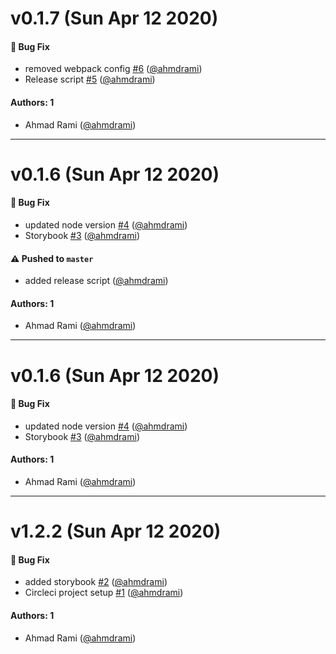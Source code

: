 # v0.1.7 (Sun Apr 12 2020)

#### 🐛 Bug Fix

- removed webpack config [#6](https://github.com/ahmdrami/rcomps/pull/6) ([@ahmdrami](https://github.com/ahmdrami))
- Release script [#5](https://github.com/ahmdrami/rcomps/pull/5) ([@ahmdrami](https://github.com/ahmdrami))

#### Authors: 1

- Ahmad Rami ([@ahmdrami](https://github.com/ahmdrami))

---

# v0.1.6 (Sun Apr 12 2020)

#### 🐛 Bug Fix

- updated node version [#4](https://github.com/ahmdrami/rcomps/pull/4) ([@ahmdrami](https://github.com/ahmdrami))
- Storybook [#3](https://github.com/ahmdrami/rcomps/pull/3) ([@ahmdrami](https://github.com/ahmdrami))

#### ⚠️  Pushed to `master`

- added release script ([@ahmdrami](https://github.com/ahmdrami))

#### Authors: 1

- Ahmad Rami ([@ahmdrami](https://github.com/ahmdrami))

---

# v0.1.6 (Sun Apr 12 2020)

#### 🐛 Bug Fix

- updated node version [#4](https://github.com/ahmdrami/rcomps/pull/4) ([@ahmdrami](https://github.com/ahmdrami))
- Storybook [#3](https://github.com/ahmdrami/rcomps/pull/3) ([@ahmdrami](https://github.com/ahmdrami))

#### Authors: 1

- Ahmad Rami ([@ahmdrami](https://github.com/ahmdrami))

---

# v1.2.2 (Sun Apr 12 2020)

#### 🐛 Bug Fix

- added storybook [#2](https://github.com/ahmdrami/rcomps/pull/2) ([@ahmdrami](https://github.com/ahmdrami))
- Circleci project setup [#1](https://github.com/ahmdrami/rcomps/pull/1) ([@ahmdrami](https://github.com/ahmdrami))

#### Authors: 1

- Ahmad Rami ([@ahmdrami](https://github.com/ahmdrami))